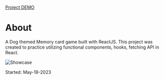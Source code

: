 [Project DEMO](https://jason21715.github.io/memory-card-game/)

# About
A Dog themed Memory card game built with ReactJS.
This project was created to practice utilizing functional components, hooks, fetching API in React.

![Showcase](https://github.com/jason21715/memory-card-game/assets/121495300/66a35d4e-88eb-47a2-96ff-9a745022cea1)

Started: May-18-2023
